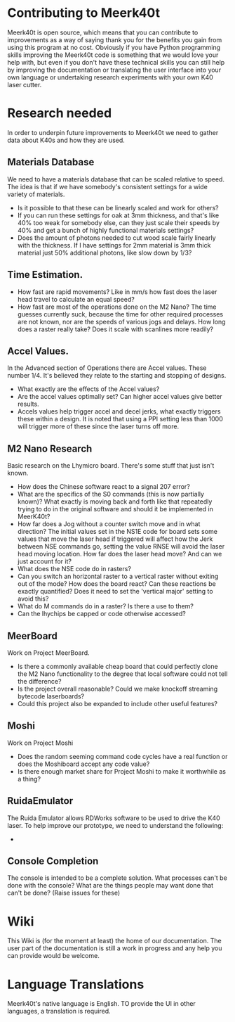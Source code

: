 # Contributing to Meerk40t
Meerk40t is open source, which means that you can contribute to improvements as a way of saying thank you for the benefits you gain from using this program at no cost. Obviously if you have Python programming skills improving the Meerk40t code is something that we would love your help with, but even if you don't have these technical skills you can still help by improving the documentation or translating the user interface into your own language or undertaking research experiments with your own K40 laser cutter. 

# Research needed
In order to underpin future improvements to Meerk40t we need to gather data about K40s and how they are used.

## Materials Database

We need to have a materials database that can be scaled relative to speed. The idea is that if we have somebody's consistent settings for a wide variety of materials.
* Is it possible to that these can be linearly scaled and work for others?
* If you can run these settings for oak at 3mm thickness, and that's like 40% too weak for somebody else, can they just scale their speeds by 40% and get a bunch of highly functional materials settings?
* Does the amount of photons needed to cut wood scale fairly linearly with the thickness. If I have settings for 2mm material is 3mm thick material just 50% additional photons, like slow down by 1/3?

## Time Estimation.
* How fast are rapid movements? Like in mm/s how fast does the laser head travel to calculate an equal speed?
* How fast are most of the operations done on the M2 Nano? The time guesses currently suck, because the time for other required processes are not known, nor are the speeds of various jogs and delays. How long does a raster really take? Does it scale with scanlines more readily?

## Accel Values.
In the Advanced section of Operations there are Accel values. These number 1/4. It's believed they relate to the starting and stopping of designs.
* What exactly are the effects of the Accel values?
* Are the accel values optimally set? Can higher accel values give better results.
* Accels values help trigger accel and decel jerks, what exactly triggers these within a design. It is noted that using a PPI setting less than 1000 will trigger more of these since the laser turns off more. 

## M2 Nano Research
Basic research on the Lhymicro board. There's some stuff that just isn't known. 
* How does the Chinese software react to a signal 207 error?
* What are the specifics of the S0 commands (this is now partially known)? What exactly is moving back and forth like that repeatedly trying to do in the original software and should it be implemented in MeerK40t?
* How far does a Jog without a counter switch move and in what direction? The initial values set in the N<X><Y>S1E code for board sets some values that move the laser head if triggered will affect how the Jerk between N<move>SE commands go, setting the value RN<L-move>SE will avoid the laser head moving location. How far does the laser head move? And can we just account for it?
* What does the N<move>SE code do in rasters?
* Can you switch an horizontal raster to a vertical raster without exiting out of the mode? How does the board react? Can these reactions be exactly quantified? Does it need to set the 'vertical major' setting to avoid this?
* What do M commands do in a raster? Is there a use to them?
* Can the lhychips be capped or code otherwise accessed?

## MeerBoard
Work on Project MeerBoard.
* Is there a commonly available cheap board that could perfectly clone the M2 Nano functionality to the degree that local software could not tell the difference?
* Is the project overall reasonable? Could we make knockoff streaming bytecode laserboards?
* Could this project also be expanded to include other useful features?

## Moshi
Work on Project Moshi
* Does the random seeming command code cycles have a real function or does the Moshiboard accept any code value?
* Is there enough market share for Project Moshi to make it worthwhile as a thing?

## RuidaEmulator
The Ruida Emulator allows RDWorks software to be used to drive the K40 laser. To help improve our prototype, we need to understand the following:
* <Needs finishing to open lines of research>

## Console Completion
The console is intended to be a complete solution. What processes can't be done with the console? What are the things people may want done that can't be done? (Raise issues for these)

# Wiki
This Wiki is (for the moment at least) the home of our documentation. The user part of the documentation is still a work in progress and any help you can provide would be welcome.

# Language Translations
Meerk40t's native language is English. TO provide the UI in other languages, a translation is required. 